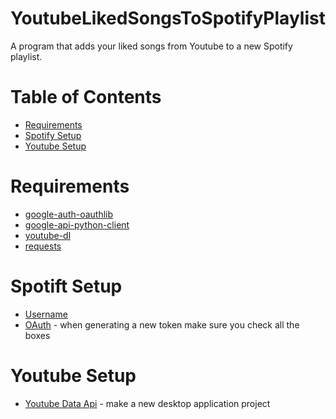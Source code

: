 # YoutubeLikedSongsToSpotifyPlaylist
A program that adds your liked songs from Youtube to a new Spotify playlist.


# Table of Contents
* [Requirements](#requirements)
* [Spotify Setup](#spotify-setup)
* [Youtube Setup](#youtube-setup)

# <a name="requirements">Requirements</a>
* <a href="https://pypi.org/project/google-auth-oauthlib/">google-auth-oauthlib</a>
* <a href="https://github.com/googleapis/google-api-python-client">google-api-python-client</a>
* <a href="https://github.com/ytdl-org/youtube-dl">youtube-dl</a>
* <a href="https://pypi.org/project/requests/">requests</a>

# <a name="spotify-setup">Spotift Setup</a>
* <a href="https://www.spotify.com/us/account/overview/">Username</a>
* <a href="https://developer.spotify.com/console/post-playlists/">OAuth</a> - when generating a new token make sure you check all the boxes

# <a name="youtube-setup">Youtube Setup</a>
* <a href="https://developers.google.com/youtube/v3/getting-started/">Youtube Data Api</a> - make a new desktop application project
